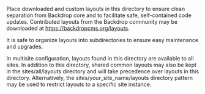 Place downloaded and custom layouts in this directory to ensure clean separation
from Backdrop core and to facilitate safe, self-contained code updates.
Contributed layouts from the Backdrop community may be downloaded at
https://backdropcms.org/layouts.

It is safe to organize layouts into subdirectories to ensure easy maintenance
and upgrades.

In multisite configuration, layouts found in this directory are available to all
sites. In addition to this directory, shared common layouts may also be kept in
the sites/all/layouts directory and will take precedence over layouts in this
directory. Alternatively, the sites/your_site_name/layouts directory pattern may
be used to restrict layouts to a specific site instance.
